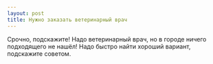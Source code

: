 ```yaml
---
layout: post 
title: Нужно заказать ветеринарный врач 
--- 
```

Срочно, подскажите! Надо ветеринарный врач, но в городе ничего подходящего не нашёл! Надо быстро найти хороший вариант, подскажите советом.
